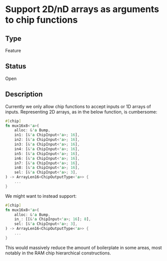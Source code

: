 # Support 2D/nD arrays as arguments to chip functions

## Type

Feature

## Status

Open

## Description

Currently we only allow chip functions to accept inputs or 1D arrays of inputs.
Representing 2D arrays, as in the below function, is cumbersome:

```rust
#[chip]
fn mux16x8<'a>(
    alloc: &'a Bump,
    in1: [&'a ChipInput<'a>; 16],
    in2: [&'a ChipInput<'a>; 16],
    in3: [&'a ChipInput<'a>; 16],
    in4: [&'a ChipInput<'a>; 16],
    in5: [&'a ChipInput<'a>; 16],
    in6: [&'a ChipInput<'a>; 16],
    in7: [&'a ChipInput<'a>; 16],
    in8: [&'a ChipInput<'a>; 16],
    sel: [&'a ChipInput<'a>; 3],
) -> ArrayLen16<ChipOutputType<'a>> {
    ...
}
```

We might want to instead support:

```rust
#[chip]
fn mux16x8<'a>(
    alloc: &'a Bump,
    in_: [[&'a ChipInput<'a>; 16]; 8],
    sel: [&'a ChipInput<'a>; 3],
) -> ArrayLen16<ChipOutputType<'a>> {
    ...
}
```

This would massively reduce the amount of boilerplate in some areas, most
notably in the RAM chip hierarchical constructions.
